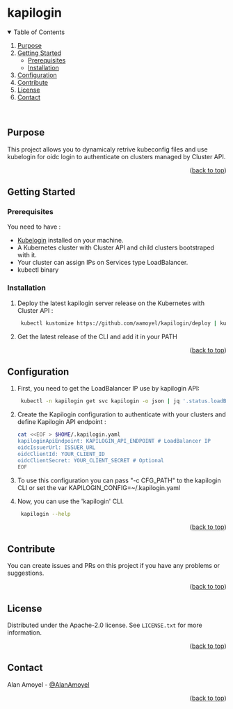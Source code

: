 # kapilogin

<!-- TABLE OF CONTENTS -->
<details open>
  <summary>Table of Contents</summary>
  <ol>
    <li>
      <a href="#about-the-project">Purpose</a>
    </li>
    <li>
      <a href="#getting-started">Getting Started</a>
      <ul>
        <li><a href="#prerequisites">Prerequisites</a></li>
        <li><a href="#installation">Installation</a></li>
      </ul>
    </li>
    <li><a href="#configuration">Configuration</a></li>
    <li><a href="#Contribute">Contribute</a></li>
    <li><a href="#license">License</a></li>
    <li><a href="#contact">Contact</a></li>
  </ol>
</details>
</br>


<!-- ABOUT THE PROJECT -->
## Purpose
This project allows you to dynamicaly retrive kubeconfig files and use kubelogin for oidc login to authenticate on clusters managed by Cluster API.  
<p align="right">(<a href="#top">back to top</a>)</p>


<!-- GETTING STARTED -->
## Getting Started

### Prerequisites
You need to have :
* [Kubelogin](https://github.com/int128/kubelogin) installed on your machine.
* A Kubernetes cluster with Cluster API and child clusters bootstraped with it.
* Your cluster can assign IPs on Services type LoadBalancer.
* kubectl binary

### Installation
1. Deploy the latest kapilogin server release on the Kubernetes with Cluster API :
   ```sh
    kubectl kustomize https://github.com/aamoyel/kapilogin/deploy | kubectl apply -f -
   ```
2. Get the latest release of the CLI and add it in your PATH

<p align="right">(<a href="#top">back to top</a>)</p>


<!-- CONFIGURATION -->
## Configuration
1. First, you need to get the LoadBalancer IP use by kapilogin API:
    ```sh
     kubectl -n kapilogin get svc kapilogin -o json | jq '.status.loadBalancer.ingress[0].ip'
    ```
2. Create the Kapilogin configuration to authenticate with your clusters and define Kapilogin API endpoint :
    ```sh
    cat <<EOF > $HOME/.kapilogin.yaml
    kapiloginApiEndpoint: KAPILOGIN_API_ENDPOINT # LoadBalancer IP
    oidcIssuerUrl: ISSUER_URL
    oidcClientId: YOUR_CLIENT_ID
    oidcClientSecret: YOUR_CLIENT_SECRET # Optional
    EOF
    ```
3. To use this configuration you can pass "-c CFG_PATH" to the kapilogin CLI or set the var KAPILOGIN_CONFIG=~/.kapilogin.yaml

4. Now, you can use the 'kapilogin' CLI.
    ```sh
     kapilogin --help
    ```

<p align="right">(<a href="#top">back to top</a>)</p>


<!-- Contribute -->
## Contribute
You can create issues and PRs on this project if you have any problems or suggestions.

<p align="right">(<a href="#top">back to top</a>)</p>

<!-- LICENSE -->
## License

Distributed under the Apache-2.0 license. See `LICENSE.txt` for more information.

<p align="right">(<a href="#top">back to top</a>)</p>


<!-- CONTACT -->
## Contact

Alan Amoyel - [@AlanAmoyel](https://twitter.com/AlanAmoyel)

<p align="right">(<a href="#top">back to top</a>)</p>
